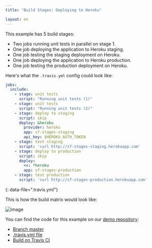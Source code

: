 ```yaml
---
title: "Build Stages: Deploying to Heroku"

layout: en
---
```


This example has 5 build stages:

* Two jobs running unit tests in parallel on stage 1.
* One job deploying the application to Heroku staging.
* One job testing the staging deployment on Heroku.
* One job deploying the application to Heroku production.
* One job testing the production deployment on Heroku.

Here's what the `.travis.yml` config could look like:

```yaml
jobs:
  include:
    - stage: unit tests
      script: "Running unit tests (1)"
    - stage: unit tests
      script: "Running unit tests (2)"
    - stage: deploy to staging
      script: skip
      deploy: &heroku
        provider: heroku
        app: sf-stages-staging
        api_key: $HEROKU_AUTH_TOKEN
    - stage: test staging
      script: 'curl http://sf-stages-staging.herokuapp.com'
    - stage: deploy to production
      script: skip
      deploy:
        <<: *heroku
        app: sf-stages-production
    - stage: test production
      script: 'curl http://sf-stages-production.herokuapp.com'
```
{: data-file=".travis.yml"}

This is how the build matrix would look like:

![image](https://cloud.githubusercontent.com/assets/2208/25851681/fea7fe80-34c6-11e7-8d24-0831a80ca0f1.png)

You can find the code for this example on our [demo repository](https://github.com/travis-ci/build-stages-demo):

* [Branch master](https://github.com/travis-ci/build-stages-demo/tree/master)
* [.travis.yml file](https://github.com/travis-ci/build-stages-demo/blob/master/.travis.yml)
* [Build on Travis CI](https://travis-ci.org/travis-ci/build-stages-demo/builds/223978563)
